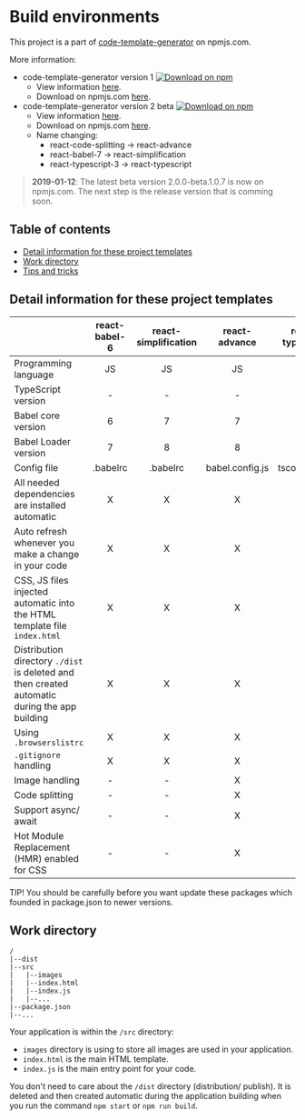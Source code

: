 # Build environments 
This project is a part of [code-template-generator](https://www.npmjs.com/package/code-template-generator) on npmjs.com.

More information:
* code-template-generator version 1 [![Download on npm](https://img.shields.io/badge/npm-v1.4.6-blue.svg)](https://www.npmjs.com/package/code-template-generator)
    * View information [here](CTG1.md).
    * Download on npmjs.com [here](https://www.npmjs.com/package/code-template-generator).
* code-template-generator version 2 beta [![Download on npm](https://img.shields.io/badge/npm-v2.0.0beta-blue.svg)](https://www.npmjs.com/package/code-template-generator/v/next)
    * View information [here](CTG2.md).
    * Download on npmjs.com [here](https://www.npmjs.com/package/code-template-generator/v/next).
    * Name changing:
        * react-code-splitting -> react-advance
        * react-babel-7 -> react-simplification
        * react-typescript-3 -> react-typescript

> __2019-01-12__: The latest beta version 2.0.0-beta.1.0.7 is now on npmjs.com. The next step is the release version that is comming soon.

## Table of contents
* [Detail information for these project templates](#detail-information)
* [Work directory](#work-directory)
* [Tips and tricks](HOWTO.md)
    
## Detail information for these project templates
||react-babel-6|react-simplification|react-advance|react-typescript|
|---|:--:|:--:|:--:|:--:|
|Programming language|JS|JS|JS|TS|
|TypeScript version|-|-|-|3|
|Babel core version|6|7|7|-|
|Babel Loader version|7|8|8|-|
|Config file|.babelrc|.babelrc|babel.config.js|tsconfig.json|
|All needed dependencies are installed automatic|X|X|X|X|
|Auto refresh whenever you make a change in your code|X|X|X|X|
|CSS, JS files injected automatic into the HTML template file `index.html`|X|X|X|X|
|Distribution directory `./dist` is deleted and then created automatic during the app building|X|X|X|X|
|Using `.browserslistrc`|X|X|X|X|
|`.gitignore` handling|X|X|X|X|
|Image handling|-|-|X|-|
|Code splitting|-|-|X|-|
|Support async/ await|-|-|X|-|
|Hot Module Replacement (HMR) enabled for CSS|-|-|X|-|

TIP! You should be carefully before you want update these packages which founded in package.json to newer versions.

## Work directory
````
/
|--dist
|--src
|   |--images
|   |--index.html
|   |--index.js
|   |--...
|--package.json
|--...
````
Your application is within the `/src` directory:
* `images` directory is using to store all images are used in your application.
* `index.html` is the main HTML template.
* `index.js` is the main entry point for your code.

You don't need to care about the `/dist` directory (distribution/ publish). It is deleted and then created automatic during the application building when you run the command `npm start` or `npm run build`.

